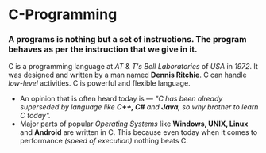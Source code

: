 # C-Programming
### A programs is nothing but a set of instructions. The program behaves as per the instruction that we give in it.

 C is a programming language at *AT* & *T's Bell Laboratories* of *USA* in *1972*. It was designed and written by a man named **Dennis Ritchie**. C can handle *low-level* activities. C is powerful and flexible language.
 - An opinion that is often heard today is — *"C has been already superseded by language like **C++, C#** and **Java**, so why brother to learn C today".*  
 - Major parts of popular *Operating Systems* like **Windows, UNIX, Linux** and **Android** are written in C. This because even today when it comes to performance *(speed of execution)* nothing beats C.

